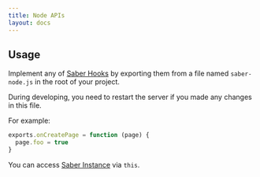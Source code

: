 ```yaml
---
title: Node APIs
layout: docs
---
```


## Usage

Implement any of [Saber Hooks](saber-instance.md#hooks) by exporting them from a file named `saber-node.js` in the root of your project.

During developing, you need to restart the server if you made any changes in this file.

For example:

```js
exports.onCreatePage = function (page) {
  page.foo = true
}
```

You can access [Saber Instance](saber-instance.md) via `this`.
